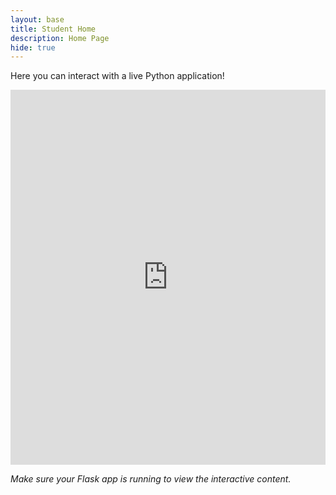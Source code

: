 ```yaml
---
layout: base
title: Student Home 
description: Home Page
hide: true
---
```


Here you can interact with a live Python application!

<iframe src="http://localhost:5000" width="100%" height="600" style="border:none;">
    Your browser does not support iframes.
</iframe>

*Make sure your Flask app is running to view the interactive content.*
